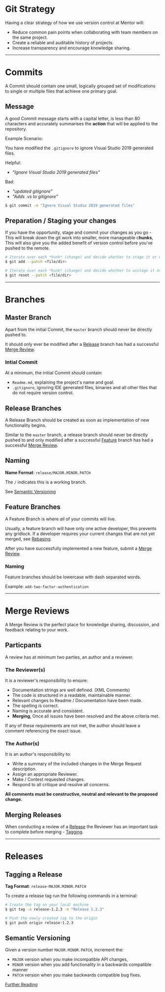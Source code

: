 # Git Strategy

Having a clear strategy of how we use version control at Mentor will:

- Reduce common pain points when collaborating with team members on the same project.
- Create a reliable and auditable history of projects.
- Increase transparency and encourage knowledge sharing.

---

# Commits

A Commit should contain one small, logically grouped set of modifications to single or multiple files that achieve one primary goal.

## Message

A good Commit message starts with a capital letter, is less than 80 characters and accurately summarises the **action** that will be applied to the repository.

Example Scenario:

You have modified the `.gitignore` to ignore Visual Studio 2019 generated files.

Helpful: 
- *"Ignore Visual Studio 2019 generated files"*

Bad: 
- *"updated gitignore"*
- *"Adds .vs to gitignore"*


```bash
$ git commit -m "Ignore Visual Studio 2019 generated files"
```

## Preparation / Staging your changes

If you have the opportunity, stage and commit your changes as you go - 
This will break down the git work into smaller, more manageable c**hunks**, 
This will also give you the added benefit of version control before you've pushed to the remote.

```bash
# Iterate over each *hunk* (change) and decide whether to stage it or not.
$ git add --patch <file/dir>

# Iterate over each *hunk* (change) and decide whether to unstage it or not.
$ git reset --patch <file/dir>

```

---

# Branches

## Master Branch

Apart from the initial Commit, the `master` branch should never be directly pushed to.

It should only ever be modified after a [Release](#release-branches) branch has had a successful [Merge Review](#merge-reviews).

### Intial Commit

At a minimum, the initial Commit should contain:

- `Readme.md`, explaining the project's name and goal.
- `.gitignore`, ignoring IDE generated files, binaries and all other files that do not require version control. 

## Release Branches

A Release Branch should be created as soon as implementation of new functionality begins.

Similar to the `master` branch, a release branch should never be directly pushed to and only 
modified after a successful [Feature](#feature-branches) branch has had a successful [Merge Review](#merge-reviews).

## Naming

**Name Format**: `release/MAJOR.MINOR.PATCH` 

The `/` indicates this is a working branch.

See [Semantic Versioning](#semantic-versioning)

## Feature Branches

A Feature Branch is where *all* of your commits will live.

Usually, a feature branch will have only one active developer, this prevents any gridlock.
If a developer requires your current changes that are not yet merged, see [Rebasing](#rebasing).

After you have successfully implemented a new feature, submit a [Merge Review](#merge-reviews).

### Naming

Feature branches should be lowercase with dash separated words.

Example: `add-two-factor-authentication`

---

# Merge Reviews

A Merge Review is the perfect place for knowledge sharing, discussion, and feedback relating to your work.

## Particpants

A review has at minimum two parties, an author and a reviewer.

### The Reviewer(s)

It is a reviewer's responsibility to ensure:

- Documentation strings are well defined. (XML Comments)
- The code is structured in a readable, maintainable manner.
- Relevant changes to Readme / Documentation have been made.
- The spelling is correct.
- Naming is accurate and consistent.
- **Merging**, Once all issues have been resolved and the above criteria met.

If any of these requirements are not met, the author should leave a comment referencing the exact issue.

### The Author(s)

It is an author's responsibility to:

- Write a summary of the included changes in the Merge Request description.
- Assign an appropriate Reviewer.
- Make / Contest requested changes.
- Respond to all critique and resolve all concerns.

**All comments must be constructive, neutral and relevant to the proposed change.**

## Merging Releases

When conducting a review of a [Release](#release-branches) the Reviewer has an important task to complete before merging - [Tagging](#tagging-a-release).

---

# Releases

## Tagging a Release

**Tag Format**: `release-MAJOR.MINOR.PATCH`

To create a release tag run the following commands in a terminal:

```bash
# Create the tag on your local machine
$ git tag -a release-1.2.3 -m "Release 1.2.3"

# Push the newly created tag to the origin
$ git push origin release-1.2.3
```
## Semantic Versioning

Given a version number `MAJOR.MINOR.PATCH`, increment the:

- `MAJOR` version when you make incompatible API changes,
- `MINOR` version when you add functionality in a backwards compatible manner
- `PATCH` version when you make backwards compatible bug fixes.


[Further Reading](https://semver.org/)